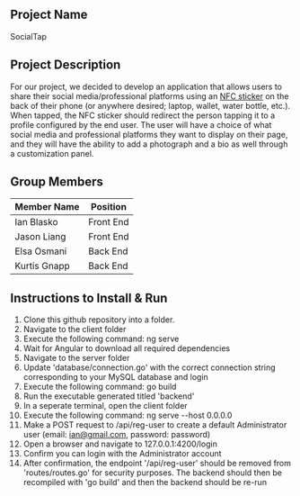 ## Project Name
SocialTap
## Project Description
For our project, we decided to develop an application that allows users to share their social media/professional platforms using an [NFC sticker](https://electronics.howstuffworks.com/nfc-tag.htm) on the back of their phone (or anywhere desired; laptop, wallet, water bottle, etc.). When tapped, the NFC sticker should redirect the person tapping it to a profile configured by the end user. The user will have a choice of what social media and professional platforms they want to display on their page, and they will have the ability to add a photograph and a bio as well through a customization panel.
## Group Members
| Member Name   | Position      |
| ------------- | ------------- |
| Ian Blasko    | Front End     |
| Jason Liang   | Front End     |
| Elsa Osmani   | Back End      |
| Kurtis Gnapp  | Back End      |

## Instructions to Install & Run

1. Clone this github repository into a folder.
2. Navigate to the client folder
3. Execute the following command: ng serve
4. Wait for Angular to download all required dependencies
5. Navigate to the server folder
6. Update 'database/connection.go' with the correct connection string corresponding to your MySQL database and login
7. Execute the following command: go build
8. Run the executable generated titled 'backend'
9. In a seperate terminal, open the client folder
10. Execute the following command: ng serve --host 0.0.0.0
11. Make a POST request to /api/reg-user to create a default Administrator user (email: ian@gmail.com, password: password)
12. Open a browser and navigate to 127.0.0.1:4200/login
13. Confirm you can login with the Administrator account
14. After confirmation, the endpoint '/api/reg-user' should be removed from 'routes/routes.go' for security purposes. The backend should then be recompiled with 'go build' and then the backend should be re-run
